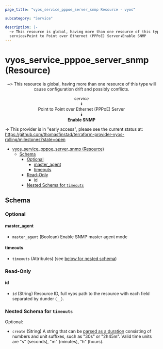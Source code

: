 ```yaml
---
page_title: "vyos_service_pppoe_server_snmp Resource - vyos"

subcategory: "Service"

description: |-
  ~> This resource is global, having more than one resource of this type will cause configuration drift and possibly conflicts.
  service⯯Point to Point over Ethernet (PPPoE) Server⯯Enable SNMP
---
```


# vyos_service_pppoe_server_snmp (Resource)
<center>

~> This resource is global, having more than one resource of this type will cause configuration drift and possibly conflicts.

*service*  
⯯  
Point to Point over Ethernet (PPPoE) Server  
⯯  
**Enable SNMP**


</center>

-> This provider is in "early access", please see the current status at: https://github.com/thomasfinstad/terraform-provider-vyos-rolling/milestones?state=open

<!--TOC-->

- [vyos_service_pppoe_server_snmp (Resource)](#vyos_service_pppoe_server_snmp-resource)
  - [Schema](#schema)
    - [Optional](#optional)
      - [master_agent](#master_agent)
      - [timeouts](#timeouts)
    - [Read-Only](#read-only)
      - [id](#id)
    - [Nested Schema for `timeouts`](#nested-schema-for-timeouts)

<!--TOC-->

<!-- schema generated by tfplugindocs -->
## Schema

### Optional

#### master_agent
- `master_agent` (Boolean) Enable SNMP master agent mode
#### timeouts
- `timeouts` (Attributes) (see [below for nested schema](#nestedatt--timeouts))

### Read-Only

#### id
- `id` (String) Resource ID, full vyos path to the resource with each field separated by dunder (`__`).

<a id="nestedatt--timeouts"></a>
### Nested Schema for `timeouts`

Optional:

- `create` (String) A string that can be [parsed as a duration](https://pkg.go.dev/time#ParseDuration) consisting of numbers and unit suffixes, such as &#34;30s&#34; or &#34;2h45m&#34;. Valid time units are &#34;s&#34; (seconds), &#34;m&#34; (minutes), &#34;h&#34; (hours).
